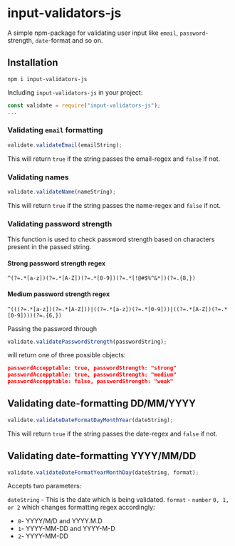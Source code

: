 # input-validators-js

A simple npm-package for validating user input like `email`, `password`-strength, `date`-format and so on.

## Installation

`npm i input-validators-js`

Including `input-validators-js` in your project:

```javascript
const validate = require("input-validators-js");
...
```

### Validating `email` formatting

```javascript
validate.validateEmail(emailString);
```

This will return `true` if the string passes the email-regex and `false` if not.

### Validating names

```javascript
validate.validateName(nameString);  
```
This will return `true` if the string passes the name-regex and `false` if not.

### Validating password strength

This function is used to check password strength based on characters present in the passed string.

#### Strong password strength regex
`^(?=.*[a-z])(?=.*[A-Z])(?=.*[0-9])(?=.*[!@#$%^&*])(?=.{8,})`

#### Medium password strength regex
`^(((?=.*[a-z])(?=.*[A-Z]))|((?=.*[a-z])(?=.*[0-9]))|((?=.*[A-Z])(?=.*[0-9])))(?=.{6,})`

Passing the password through

```javascript
validate.validatePasswordStrength(passwordString);  
```

will return one of three possible objects:

```json
passwordAccepptable: true, passwordStrength: "strong"
passwordAccepptable: true, passwordStrength: "medium"
passwordAccepptable: false, passwordStrength: "weak"
```

## Validating date-formatting DD/MM/YYYY

```javascript
validate.validateDateFormatDayMonthYear(dateString);
```

This will return `true` if the string passes the date-regex and `false` if not.

## Validating date-formatting YYYY/MM/DD

```javascript
validate.validateDateFormatYearMonthDay(dateString, format);
```

Accepts two parameters:

`dateString` - This is the date which is being validated.
`format` - `number` `0, 1, or 2` which changes formatting regex accordingly:
* `0`- YYYY/M/D and YYYY.M.D
* `1`- YYYY-MM-DD and YYYY-M-D
* `2`- YYYY-MM-DD
